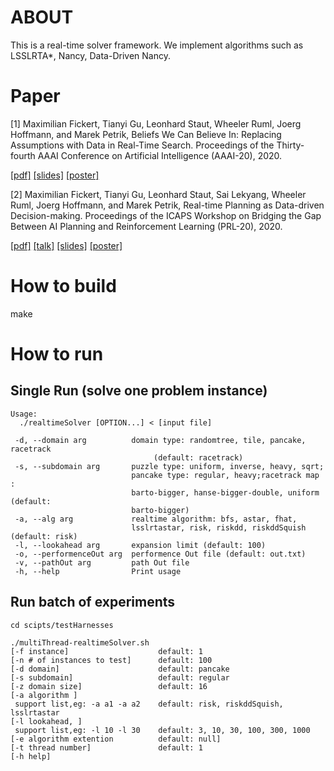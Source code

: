 # ABOUT

This is a real-time solver framework. We implement algorithms such as LSSLRTA*, Nancy, Data-Driven Nancy.

# Paper
[1] Maximilian Fickert, Tianyi Gu, Leonhard Staut, Wheeler Ruml, Joerg Hoffmann, and Marek Petrik, Beliefs We Can Believe In: Replacing Assumptions with Data in Real-Time Search. Proceedings of the Thirty-fourth AAAI Conference on Artificial Intelligence (AAAI-20), 2020.

[[pdf]](http://cs.unh.edu/~tg1034/publication/DDNancy.pdf) [[slides]](http://cs.unh.edu/~tg1034/slides/DDNancy_slides.pdf) [[poster]](http://cs.unh.edu/~tg1034/slides/DDNancy_poster.pdf)

[2] Maximilian Fickert, Tianyi Gu, Leonhard Staut, Sai Lekyang, Wheeler Ruml, Joerg Hoffmann, and Marek Petrik, Real-time Planning as Data-driven Decision-making. Proceedings of the ICAPS Workshop on Bridging the Gap Between AI Planning and Reinforcement Learning (PRL-20), 2020.

[[pdf]](http://cs.unh.edu/~tg1034/publication/DDNancy-PRL.pdf) [[talk]](https://youtu.be/4f1ual5R4s0) [[slides]](http://cs.unh.edu/~tg1034/slides/prl_nancy_slides.pdf) [[poster]](http://cs.unh.edu/~tg1034/slides/prl_nancy_poster.pdf)

# How to build

make

# How to run
## Single Run (solve one problem instance)
```console
Usage:
  ./realtimeSolver [OPTION...] < [input file]

 -d, --domain arg          domain type: randomtree, tile, pancake, racetrack
                                (default: racetrack)
 -s, --subdomain arg       puzzle type: uniform, inverse, heavy, sqrt;
                           pancake type: regular, heavy;racetrack map :
                           barto-bigger, hanse-bigger-double, uniform (default:
                           barto-bigger)
 -a, --alg arg             realtime algorithm: bfs, astar, fhat,
                           lsslrtastar, risk, riskdd, riskddSquish (default: risk)
 -l, --lookahead arg       expansion limit (default: 100)
 -o, --performenceOut arg  performence Out file (default: out.txt)
 -v, --pathOut arg         path Out file
 -h, --help                Print usage
```

## Run batch of experiments 
```console
cd scipts/testHarnesses
```

```console
./multiThread-realtimeSolver.sh 
[-f instance]                    default: 1
[-n # of instances to test]      default: 100
[-d domain]                      default: pancake
[-s subdomain]                   default: regular
[-z domain size]                 default: 16
[-a algorithm ]
 support list,eg: -a a1 -a a2    default: risk, riskddSquish, lsslrtastar
[-l lookahead, ]
 support list,eg: -l 10 -l 30    default: 3, 10, 30, 100, 300, 1000
[-e algorithm extention          default: null]
[-t thread number]               default: 1
[-h help]
```

